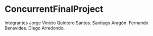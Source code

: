 # ConcurrentFinalProject

Integrantes
Jorge Vinicio Quintero Santos.
Santiago Aragón.
Fernando Benavides.
Diego Arredondo.
